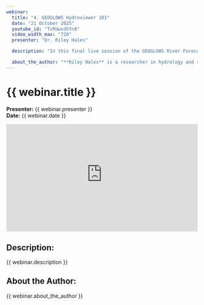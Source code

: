 ```yaml
---
webinar:
  title: "4. GEOGLOWS Hydroviewer 101"
  date: "21 October 2025"
  youtube_id: "TvRUwxdSYn8"
  video_width_max: "720"
  presenter: "Dr. Riley Hales"

  description: "In this final live session of the GEOGLOWS River Forecast System (RFS) v2 Webinar Series, participants are introduced to the Hydroviewer — an interactive tool for exploring streamflow forecasts and historical data anywhere in the world. The session covers how to access, navigate, and interpret Hydroviewer results to support water resource management and research applications."

  about_the_author: "**Riley Hales** is a researcher in hydrology and river hydraulics emphasizing in numerical modeling. His research focuses on building large numerical models in hydraulics and hydrology; both physical, and statistical or machine learning models. His areas of expertise includes hydrology, hydraulics, machine learning, remote sensing, high performance computing, geographic information systems, web development, and decision support tools. He received his doctoral degree in Civil Engineering from Brigham Young University. Dr Hales is the Technical Director of GEOGLOWS where he has built two generations of the River Forecast System, a global hydrologic model providing forecast and hindcast river discharge predictions at 7 million river reaches worldwide. RFS data services around 40 million annual data downloads, or averaging over 100k per day. He has provided hydrologic capacity building and training in more than a dozen countries in Central and South America, Africa, the Middle East, and South Asia. RFS data is used by the local water and disaster management agencies in these countries use for many applications including flood preparation, early warning systems, agricultural planning, water quality monitoring, and training data for machine learning workflows."
---
```


# {{ webinar.title }}

**Presenter:** {{ webinar.presenter }}  
**Date:** {{ webinar.date }}

<div style="position: relative; padding-bottom: 56.25%; height: 0; overflow: hidden; max-width: {{ webinar.video_width_max }}px; margin: 0 auto;">
  <iframe
    style="position: absolute; top: 0; left: 0; width: 100%; height: 100%;"
    src="https://www.youtube-nocookie.com/embed/{{ webinar.youtube_id }}?controls=1&start=0"
    title="{{ webinar.title }}"
    frameborder="0"
    allow="accelerometer; autoplay; clipboard-write; encrypted-media; gyroscope; picture-in-picture; web-share"
    referrerpolicy="strict-origin-when-cross-origin" 
    allowfullscreen>
  </iframe>
</div>

## **Description:**

{{ webinar.description }}

## **About the Author:**

{{ webinar.about_the_author }}
